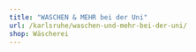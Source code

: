 ```yaml
---
title: "WASCHEN & MEHR bei der Uni"
url: /karlsruhe/waschen-und-mehr-bei-der-uni/
shop: Wäscherei
---
```

